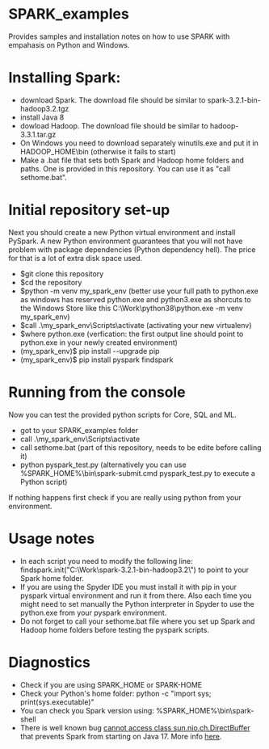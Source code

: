 # SPARK_examples
Provides samples and installation notes on how to use SPARK with empahasis on Python and Windows.

# Installing Spark:
* download Spark. The download file should be similar to spark-3.2.1-bin-hadoop3.2.tgz
* install Java 8
* dowload Hadoop. The download file should be similar to hadoop-3.3.1.tar.gz
* On Windows you need to download separately winutils.exe and put it in HADOOP_HOME\bin (otherwise it fails to start)
* Make a .bat file that sets both Spark and Hadoop home folders and paths. One is provided in this repository. You can use it as "call sethome.bat".

# Initial repository set-up

Next you should create a new Python virtual environment and install PySpark.
A new Python environment guarantees that you will not have problem with package dependencies (Python dependency hell). The price for that is a lot of extra disk space used.

* $git clone this repository
* $cd the repository 
* $python -m venv my_spark_env (better use your full path to python.exe as windows has reserved python.exe and python3.exe as shorcuts to the Windows Store like this C:\Work\python38\python.exe -m venv my_spark_env)
* $call .\my_spark_env\Scripts\activate (activating your new virtualenv)
* $where python.exe (verfication: the first output line should point to python.exe in your newly created environment)
* (my_spark_env)$ pip install --upgrade pip
* (my_spark_env)$ pip install pyspark findspark

# Running from the console
Now you can test the provided python scripts for Core, SQL and ML.

* got to your SPARK_examples folder
* call .\my_spark_env\Scripts\activate
* call sethome.bat (part of this repository, needs to be edite before calling it)
* python pyspark_test.py (alternatively you can use %SPARK_HOME%\bin\spark-submit.cmd pyspark_test.py to execute a Python script)

If nothing happens first check if you are really using python from your environment.


# Usage notes
* In each script you need to modify the following line: findspark.init("C:\\Work\\spark-3.2.1-bin-hadoop3.2\\") to point to your Spark home folder.
* If you are using the Spyder IDE you must install it with pip in your pyspark virtual environment and run it from there. Also each time you might need to set manually the Python interpreter in Spyder to use the python.exe from your pyspark environment.
* Do not forget to call your sethome.bat file where you set up Spark and Hadoop home folders before testing the pyspark scripts. 

# Diagnostics
* Check if you are using SPARK_HOME or SPARK-HOME
* Check your Python's home folder: python -c "import sys; print(sys.executable)"
* You can check you Spark version using: %SPARK_HOME%\bin\spark-shell
* There is well known bug [cannot access class sun.nio.ch.DirectBuffer](https://stackoverflow.com/questions/73465937/apache-spark-3-3-0-breaks-on-java-17-with-cannot-access-class-sun-nio-ch-direct) that prevents Spark from starting on Java 17. More info [here](https://stackoverflow.com/questions/72724816/running-unit-tests-with-spark-3-3-0-on-java-17-fails-with-illegalaccesserror-cl).









